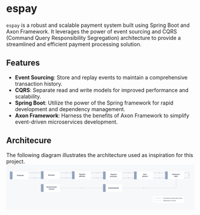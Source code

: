 # espay

`espay` is a robust and scalable payment system built using Spring Boot and Axon Framework. It leverages the power of
event sourcing and CQRS (Command Query Responsibility Segregation) architecture to provide a streamlined and efficient
payment processing solution.

## Features

- **Event Sourcing**: Store and replay events to maintain a comprehensive transaction history.
- **CQRS**: Separate read and write models for improved performance and scalability.
- **Spring Boot**: Utilize the power of the Spring framework for rapid development and dependency management.
- **Axon Framework**: Harness the benefits of Axon Framework to simplify event-driven microservices development.

## Architecure

The following diagram illustrates the architecture used as inspiration for this project.
![Architecure](assets/architecture.jpg "Architecture")

